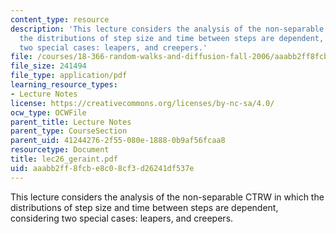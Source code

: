 ```yaml
---
content_type: resource
description: 'This lecture considers the analysis of the non-separable CTRW in which
  the distributions of step size and time between steps are dependent, considering
  two special cases: leapers, and creepers.'
file: /courses/18-366-random-walks-and-diffusion-fall-2006/aaabb2ff8fcbe8c08cf3d26241df537e_lec26_geraint.pdf
file_size: 241494
file_type: application/pdf
learning_resource_types:
- Lecture Notes
license: https://creativecommons.org/licenses/by-nc-sa/4.0/
ocw_type: OCWFile
parent_title: Lecture Notes
parent_type: CourseSection
parent_uid: 41244276-2f55-080e-1888-0b9af56fcaa8
resourcetype: Document
title: lec26_geraint.pdf
uid: aaabb2ff-8fcb-e8c0-8cf3-d26241df537e
---
```

This lecture considers the analysis of the non-separable CTRW in which the distributions of step size and time between steps are dependent, considering two special cases: leapers, and creepers.